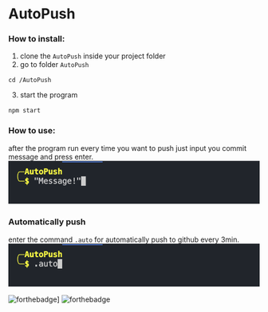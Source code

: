 # AutoPush

### How to install: 

1. clone the ``` AutoPush ``` inside your project folder
2. go to folder ``` AutoPush ```
```shell
cd /AutoPush 
```
3. start the program
```shell
npm start
```

### How to use: 
after the program run every time you want to push just input you commit message and press enter.
![img screen](https://raw.githubusercontent.com/Ra-Wo/AutoPush/main/imgs/Screen%20Shot%202022-02-18%20at%204.09.38%20PM.png)

### Automatically push
enter the command ```.auto``` for automatically push to github every 3min.
![timg screen](https://raw.githubusercontent.com/Ra-Wo/AutoPush/main/imgs/Screen%20Shot%202022-02-18%20at%204.11.47%20PM.png)


![forthebadge](https://forthebadge.com/images/badges/built-with-love.svg)]
![forthebadge](https://forthebadge.com/images/badges/made-with-javascript.svg)
